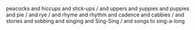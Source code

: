 peacocks and hiccups and stick-ups / and uppers and yuppies and puppies and pie / and rye / and rhyme and rhythm and cadence and cabbies / and stories and sobbing and singing and Sing-Sing / and songs to sing-a-long
